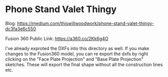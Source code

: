 Phone Stand Valet Thingy
========================

Blog:
https://medium.com/thiswillwoodwork/phone-stand-valet-thingy-dc3fa3e6c550

Fusion 360 Public Link:
https://a360.co/2Kk6g4O

I've already exproted the DXFs into this directory as well. If you make changes to the Fusion360 model, you can re export the dxfs by right clicking on the "Face Plate Projection" and "Base Plate Projection" sketches. These will export the final shape without all the construction lines etc. 
